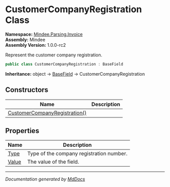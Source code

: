 ﻿<!--  
  <auto-generated>   
    The contents of this file were generated by a tool.  
    Changes to this file may be list if the file is regenerated  
  </auto-generated>   
-->

# CustomerCompanyRegistration Class

**Namespace:** [Mindee.Parsing.Invoice](../index.md)  
**Assembly:** Mindee  
**Assembly Version:** 1.0.0\-rc2

Represent the customer company registration.

```csharp
public class CustomerCompanyRegistration : BaseField
```

**Inheritance:** object → [BaseField](../../Common/BaseField/index.md) → CustomerCompanyRegistration

## Constructors

| Name                                                   | Description |
| ------------------------------------------------------ | ----------- |
| [CustomerCompanyRegistration()](constructors/index.md) |             |

## Properties

| Name                         | Description                              |
| ---------------------------- | ---------------------------------------- |
| [Type](properties/Type.md)   | Type of the company registration number. |
| [Value](properties/Value.md) | The value of the field.                  |

___

*Documentation generated by [MdDocs](https://github.com/ap0llo/mddocs)*
